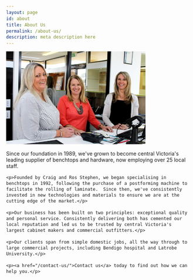 ```yaml
---
layout: page
id: about
title: About Us
permalink: /about-us/
description: meta description here
---
```


<div class="row">
  <div class="col-1-3">
    <img src="/assets/img/support-staff.jpg">
  </div>
  <div class="col-2-3">
    <p>Since our foundation in 1989, we've grown to become central Victoria's leading supplier of benchtops and hardware, now employing over 25 local staff.</p>

    <p>Founded by Craig and Ros Stephen, we began specialising in benchtops in 1992, following the purchase of a postforming machine to facilitate the rolling of laminate.  Since then, we've consistently invested in new technologies and materials to ensure we are at the cutting edge of the market.</p>

    <p>Our business has been built on two principles: exceptional quality and personal service. Consistently delivering both has cemented our local reputation and led us to be trusted by central Victoria's largest cabinet makers and commercial outfitters.</p>

    <p>Our clients span from simple domestic jobs, all the way through to large commercial projects, including Bendigo hospital and Latrobe University.</p>

    <p><a href="/contact-us/">Contact us</a> today to find out how we can help you.</p>
  </div>
</div>
